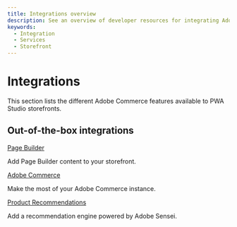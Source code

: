 ```yaml
---
title: Integrations overview
description: See an overview of developer resources for integrating Adobe Commerce features with PWA Studio storefront projects.
keywords:
  - Integration
  - Services
  - Storefront
---
```


# Integrations

This section lists the different Adobe Commerce features available to PWA Studio storefronts.

<DiscoverBlock width="45%" slots="heading, link, text"/>

## Out-of-the-box integrations

[Page Builder](pagebuilder/)

Add Page Builder content to your storefront.

<DiscoverBlock width="45%" slots="link, text"/>

[Adobe Commerce](adobe-commerce/)

Make the most of your Adobe Commerce instance.

<DiscoverBlock width="45%" slots="link, text"/>

[Product Recommendations](product-recommendations/)

Add a recommendation engine powered by Adobe Sensei.
